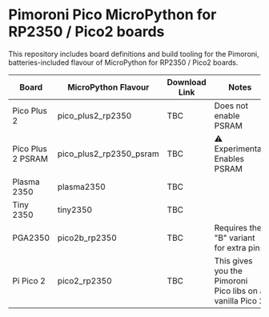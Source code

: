 # Pimoroni Pico MicroPython for RP2350 / Pico2 boards

This repository includes board definitions and build tooling for the Pimoroni,
batteries-included flavour of MicroPython for RP2350 / Pico2 boards.

| Board | MicroPython Flavour | Download Link | Notes |
|-------|---------------------|---------------|-------|
| Pico Plus 2 | pico_plus2_rp2350 | TBC | Does not enable PSRAM
| Pico Plus 2 PSRAM | pico_plus2_rp2350_psram | TBC | :warning: Experimental: Enables PSRAM
| Plasma 2350 | plasma2350 | TBC |
| Tiny 2350 | tiny2350 | TBC |
| PGA2350 | pico2b_rp2350 | TBC | Requires the "B" variant for extra pins
| Pi Pico 2 | pico2_rp2350 | TBC | This gives you the Pimoroni Pico libs on a vanilla Pico 2